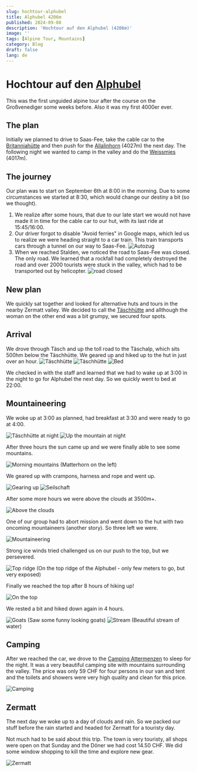 ```yaml
---
slug: hochtour-alphubel
title: Alphubel 4206m
published: 2024-09-08
description: 'Hochtour auf den Alphubel (4206m)'
image: ''
tags: [Alpine Tour, Mountains]
category: Blog
draft: false
lang: de
---
```


# Hochtour auf den [Alphubel](https://www.sac-cas.ch/de/huetten-und-touren/sac-tourenportal/alphubel-7757/hochtouren/von-der-taeschhuette-sac-ueber-den-suedost-grat-eisnase-647/)

This was the first unguided alpine tour after the course on the Großvenediger some weeks before.
Also it was my first 4000er ever.

## The plan

Initially we planned to drive to Saas-Fee, take the cable car to the [Britanniahütte](https://britannia.ch/) and then push for the [Allalinhorn](https://www.sac-cas.ch/de/huetten-und-touren/sac-tourenportal/allalinhorn-7755/hochtouren/von-der-britanniahuette-vollstaendiger-ene-grat-hohlaubgrat-1195/) (4027m) the next day. The following night we wanted to camp in the valley and do the [Weissmies](https://www.sac-cas.ch/de/huetten-und-touren/sac-tourenportal/weissmies-2192/hochtouren/) (4017m).

## The journey

Our plan was to start on September 6th at 8:00 in the morning. Due to some circumstances we started at 8:30, which would change our destiny a bit (so we thought).

1. We realize after some hours, that due to our late start we would not have made it in time for the cable car to our hut, with its last ride at 15:45/16:00.
2. Our driver forgot to disable "Avoid ferries" in Google maps, which led us to realize we were heading straight to a car train. This train transports cars through a tunnel on our way to Saas-Fee. ![Autozug](src/assets/images/alphubel/autozug.jpg)
3. When we reached Stalden, we noticed the road to Saas-Fee was closed. The only road. We learned that a rockfall had completely destroyed the road and over 2000 tourists were stuck in the valley, which had to be transported out by helicopter. ![road closed](src/assets/images/alphubel/road_closed.jpg)

## New plan

We quickly sat together and looked for alternative huts and tours in the nearby Zermatt valley.
We decided to call the [Täschhütte](https://www.taeschhuette.ch/huette) and allthough the woman on the other end was a bit grumpy, we secured four spots.

## Arrival

We drove through Täsch and up the toll road to the Täschalp, which sits 500hm below the Täschhütte.
We geared up and hiked up to the hut in just over an hour.
![Täschhütte](src/assets/images/alphubel/taeschhuette.jpg)
![Täschhütte](src/assets/images/alphubel/taeschhuette_ingo.jpg)
![Bed](src/assets/images/alphubel/taeschhuette_bed.jpg)

We checked in with the staff and learned that we had to wake up at 3:00 in the night to go for Alphubel the next day. So we quickly went to bed at 22:00.

## Mountaineering

We woke up at 3:00 as planned, had breakfast at 3:30 and were ready to go at 4:00.

![Täschhütte at night](src/assets/images/alphubel/taeschhuette_night.jpg)
![Up the mountain at night](src/assets/images/alphubel/night.jpg)

After three hours the sun came up and we were finally able to see some mountains.

![Morning mountains](src/assets/images/alphubel/morning.jpg) (Matterhorn on the left)

We geared up with crampons, harness and rope and went up.

![Gearing up](src/assets/images/alphubel/gearing_up.jpg)
![Seilschaft](src/assets/images/alphubel/seilschaft.jpg)

After some more hours we were above the clouds at 3500m+.

![Above the clouds](src/assets/images/alphubel/above_clouds.jpg)

One of our group had to abort mission and went down to the hut with two oncoming mountaineers (another story).
So three left we were.

![Mountaineering](src/assets/images/alphubel/up1.jpg)

Strong ice winds tried challenged us on our push to the top, but we persevered.

![Top ridge](src/assets/images/alphubel/top_ridge.jpg)
(On the top ridge of the Alphubel - only few meters to go, but very exposed)

Finally we reached the top after 8 hours of hiking up!

![On the top](src/assets/images/alphubel/top.jpg)

We rested a bit and hiked down again in 4 hours.

![Goats](src/assets/images/alphubel/goats.jpg)
(Saw some funny looking goats)
![Stream](src/assets/images/alphubel/stream.jpg)
(Beautiful stream of water)

## Camping

After we reached the car, we drove to the [Camping Attermenzen](https://www.campingranda.ch/deu/) to sleep for the night.
It was a very beautiful camping site with mountains surrounding the valley. The price was only 59 CHF for four persons in our van and tent and the toilets and showers were very high quality and clean for this price.

![Camping](src/assets/images/alphubel/camping.jpg)

## Zermatt

The next day we woke up to a day of clouds and rain. So we packed our stuff before the rain started and headed for Zermatt for a touristy day.

Not much had to be said about this trip. The town is very touristy, all shops were open on that Sunday and the Döner we had cost 14.50 CHF. We did some window shopping to kill the time and explore new gear.

![Zermatt](src/assets/images/alphubel/zermatt.jpg)
